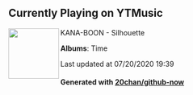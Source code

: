 ## Currently Playing on YTMusic

[<img align="left" width="100" src="https://lh3.googleusercontent.com/fidizaRk8eUqccr3FrcptbFQbOsi4m57TgNZ_1mam-_YNdQvEkmvZyaPKWTYYdZ7DjkKCx0byxmcw7Vd">](https://music.youtube.com/channel/UCoO40PGRZLLymjlFuncg_hg)

KANA-BOON - Silhouette

**Albums**: Time

Last updated at 07/20/2020 19:39

#### Generated with [20chan/github-now](https://github.com/20chan/github-now)


<!--
**20chan/20chan** is a ✨ _special_ ✨ repository because its `README.md` (this file) appears on your GitHub profile.

Here are some ideas to get you started:

- 🔭 I’m currently working on ...
- 🌱 I’m currently learning ...
- 👯 I’m looking to collaborate on ...
- 🤔 I’m looking for help with ...
- 💬 Ask me about ...
- 📫 How to reach me: ...
- 😄 Pronouns: ...
- ⚡ Fun fact: ...
-->
